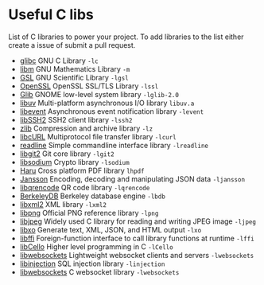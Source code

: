 # Useful C libs
List of C libraries to power your project. To add libraries to the list either create a issue of submit a pull request.
* [glibc](http://www.gnu.org/software/libc/) GNU C Library `-lc`
* [libm](https://sourceware.org/glibc/wiki/libm) GNU Mathematics Library `-m`
* [GSL](http://www.gnu.org/software/gsl/) GNU Scientific Library `-lgsl`
* [OpenSSL](https://www.openssl.org/) OpenSSL SSL/TLS Library `-lssl`
* [Glib](https://wiki.gnome.org/Projects/GLib) GNOME low-level system library `-lglib-2.0`
* [libuv](https://github.com/libuv/libuv)  Multi-platform asynchronous I/O library `libuv.a`
* [libevent](http://libevent.org/) Asynchronous event notification library `-levent`
* [libSSH2](http://www.libssh2.org/) SSH2 client library `-lssh2`
* [zlib](http://www.zlib.net/) Compression and archive library `-lz`
* [libcURL](http://curl.haxx.se/libcurl/) Multiprotocol file transfer library `-lcurl`
* [readline](http://cnswww.cns.cwru.edu/php/chet/readline/rltop.html) Simple commandline interface library `-lreadline`
* [libgit2](https://libgit2.github.com/) Git core library `-lgit2`
* [libsodium](https://github.com/jedisct1/libsodium) Crypto library `-lsodium`
* [Haru](https://github.com/libharu/libharu) Cross platform PDF library `lhpdf`
* [Jansson](https://github.com/akheron/jansson) Encoding, decoding and manipulating JSON data `-ljansson`
* [libqrencode](https://github.com/fukuchi/libqrencode) QR code library `-lqrencode`
* [BerkeleyDB](http://www.oracle.com/technetwork/database/database-technologies/berkeleydb/overview/index.html) Berkeley database engine `-lbdb`
* [libxml2](http://xmlsoft.org/) XML library `-lxml2`
* [libpng](http://www.libpng.org/pub/png/libpng.html) Official PNG reference library `-lpng`
* [libjpeg](http://libjpeg.sourceforge.net/) Widely used C library for reading and writing JPEG image `-ljpeg`
* [libxo](https://github.com/Juniper/libxo) Generate text, XML, JSON, and HTML output `-lxo`
* [libffi](https://github.com/atgreen/libffi) Foreign-function interface to call library functions at runtime `-lffi`
* [libCello](https://github.com/orangeduck/libCello) Higher level programming in C `-lCello`
* [libwebsockets](https://github.com/warmcat/libwebsockets) Lightweight websocket clients and servers `-lwebsockets`
* [libinjection](https://github.com/client9/libinjection) SQL injection library `-linjection`
* [libwebsockets](https://github.com/warmcat/libwebsockets) C websocket library `-lwebsockets`
